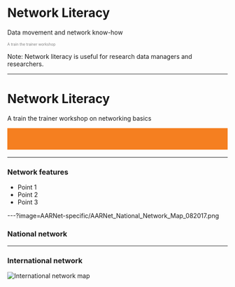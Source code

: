 # Network Literacy
Data movement and network know-how
<p style="font-size:0.6em; color:gray">A train the trainer workshop</p> 


Note:
Network literacy is useful for research data managers and researchers. 

---
# Network Literacy

A train the trainer workshop on networking basics

![](AARNet-specific/AARNet_single_line.png)

---

### Network features

- Point 1
- Point 2
- Point 3

---?image=AARNet-specific/AARNet_National_Network_Map_082017.png
### National network

---
### International network
![International network map](https://www.aarnet.edu.au/images/uploads/main/AARNet_International_Map_082017.png)
